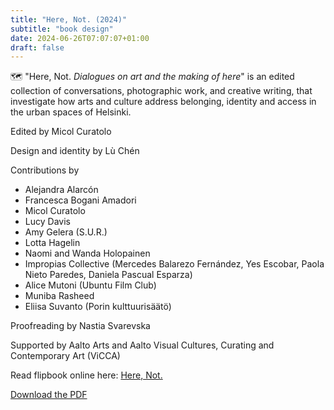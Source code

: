 ```yaml
---
title: "Here, Not. (2024)"
subtitle: "book design"
date: 2024-06-26T07:07:07+01:00
draft: false
---
```


🗺 "Here, Not. *Dialogues on art and the making of here*" is an edited collection of conversations, photographic work, and creative writing, that investigate how arts and culture address belonging, identity and access in the urban spaces of Helsinki.

Edited by Micol Curatolo

Design and identity by Lù Chén

Contributions by  
- Alejandra Alarcón
- Francesca Bogani Amadori
- Micol Curatolo 
- Lucy Davis
- Amy Gelera (S.U.R.) 
- Lotta Hagelin
- Naomi and Wanda Holopainen
- Impropias Collective (Mercedes Balarezo Fernández, Yes Escobar, Paola Nieto Paredes, Daniela Pascual Esparza)
- Alice Mutoni (Ubuntu Film Club)
- Muniba Rasheed
- Eliisa Suvanto (Porin kulttuurisäätö)

Proofreading by Nastia Svarevska

Supported by Aalto Arts and Aalto Visual Cultures, Curating and Contemporary Art (ViCCA) 

Read flipbook online here: [Here, Not.](https://issuu.com/micolcuratolo/docs/pdfa-page--here-not-digital)

[Download the PDF](https://drive.google.com/file/d/1dnd073S2LEEeka9RuBlCZSV3ZX_4q3sc/view )